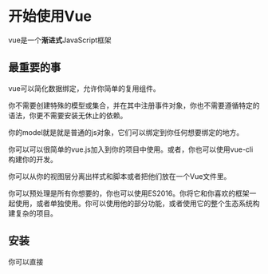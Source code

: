 # 开始使用Vue

vue是一个**渐进式**JavaScript框架

## 最重要的事

vue可以简化数据绑定，允许你简单的复用组件。

你不需要创建特殊的模型或集合，并在其中注册事件对象，你也不需要遵循特定的语法，你更不需要安装无休止的依赖。

你的model就是就是普通的js对象，它们可以绑定到你任何想要绑定的地方。

你可以可以很简单的vue.js加入到你的项目中使用。或者，你也可以使用vue-cli构建你的开发。

你可以从你的视图层分离出样式和脚本或者把他们放在一个Vue文件里。

你可以预处理是所有你想要的，你也可以使用ES2016。你将它和你喜欢的框架一起使用，或者单独使用。你可以使用他的部分功能，或者使用它的整个生态系统构建复杂的项目。

## 安装

你可以直接

